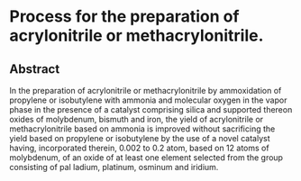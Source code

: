 # Process for the preparation of acrylonitrile or methacrylonitrile.

## Abstract
In the preparation of acrylonitrile or methacrylonitrile by ammoxidation of propylene or isobutylene with ammonia and molecular oxygen in the vapor phase in the presence of a catalyst comprising silica and supported thereon oxides of molybdenum, bismuth and iron, the yield of acrylonitrile or methacrylonitrile based on ammonia is improved without sacrificing the yield based on propylene or isobutylene by the use of a novel catalyst having, incorporated therein, 0.002 to 0.2 atom, based on 12 atoms of molybdenum, of an oxide of at least one element selected from the group consisting of pal ladium, platinum, osminum and iridium.